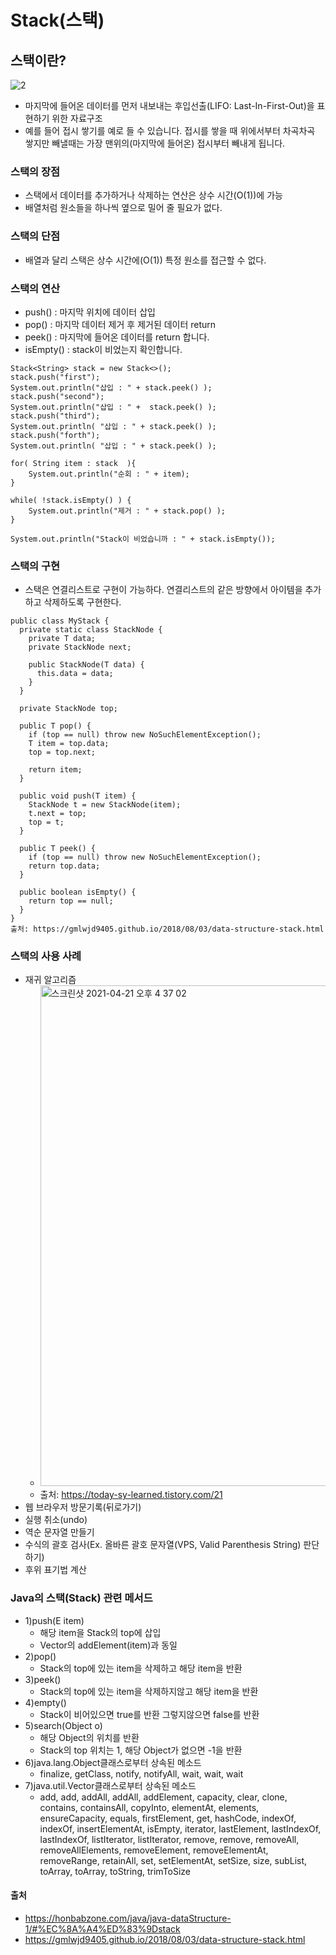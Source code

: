 # Stack(스택)

## 스택이란?
![2](https://user-images.githubusercontent.com/44339530/115507464-221d6a00-a2b7-11eb-9fce-6594270d9945.png)<br>

- 마지막에 들어온 데이터를 먼저 내보내는 후입선출(LIFO: Last-In-First-Out)을 표현하기 위한 자료구조
- 예를 들어 접시 쌓기를 예로 들 수 있습니다. 접시를 쌓을 때 위에서부터 차곡차곡 쌓지만 빼낼때는 가장 맨위의(마지막에 들어온) 접시부터 빼내게 됩니다.

### 스택의 장점
- 스택에서 데이터를 추가하거나 삭제하는 연산은 상수 시간(O(1))에 가능
- 배열처럼 원소들을 하나씩 옆으로 밀어 줄 필요가 없다.

### 스택의 단점
- 배열과 달리 스택은 상수 시간에(O(1)) 특정 원소를 접근할 수 없다.

### 스택의 연산
- push() : 마지막 위치에 데이터 삽입
- pop() : 마지막 데이터 제거 후 제거된 데이터 return
- peek() : 마지막에 들어온 데이터를 return 합니다.
- isEmpty() : stack이 비었는지 확인합니다.
~~~
Stack<String> stack = new Stack<>();
stack.push("first");
System.out.println("삽입 : " + stack.peek() );
stack.push("second");
System.out.println("삽입 : " +  stack.peek() );
stack.push("third");
System.out.println( "삽입 : " + stack.peek() );
stack.push("forth");
System.out.println( "삽입 : " + stack.peek() );

for( String item : stack  ){
    System.out.println("순회 : " + item);
}

while( !stack.isEmpty() ) {
    System.out.println("제거 : " + stack.pop() ); 
}

System.out.println("Stack이 비었습니까 : " + stack.isEmpty());
~~~

### 스택의 구현
- 스택은 연결리스트로 구현이 가능하다.  연결리스트의 같은 방향에서 아이템을 추가하고 삭제하도록 구현한다.
~~~
public class MyStack {
  private static class StackNode {
    private T data;
    private StackNode next;

    public StackNode(T data) {
      this.data = data;
    }
  }

  private StackNode top;

  public T pop() {
    if (top == null) throw new NoSuchElementException();
    T item = top.data;
    top = top.next;

    return item;
  }

  public void push(T item) {
    StackNode t = new StackNode(item);
    t.next = top;
    top = t;
  }

  public T peek() {
    if (top == null) throw new NoSuchElementException();
    return top.data;
  }

  public boolean isEmpty() {
    return top == null;
  }
}
출처: https://gmlwjd9405.github.io/2018/08/03/data-structure-stack.html
~~~

### 스택의 사용 사례
- 재귀 알고리즘
    - <img width="801" alt="스크린샷 2021-04-21 오후 4 37 02" src="https://user-images.githubusercontent.com/44339530/115515149-cdcab800-a2bf-11eb-8efb-08ec25360635.png">
    - 출처: https://today-sy-learned.tistory.com/21 
- 웹 브라우저 방문기록(뒤로가기)
- 실행 취소(undo)
- 역순 문자열 만들기
- 수식의 괄호 검사(Ex. 올바른 괄호 문자열(VPS, Valid Parenthesis String) 판단하기)
- 후위 표기법 계산

### Java의 스택(Stack) 관련 메서드
- 1)push(E item)
    - 해당 item을 Stack의 top에 삽입
    - Vector의 addElement(item)과 동일
- 2)pop()
    - Stack의 top에 있는 item을 삭제하고 해당 item을 반환
- 3)peek()
    - Stack의 top에 있는 item을 삭제하지않고 해당 item을 반환
- 4)empty()
    - Stack이 비어있으면 true를 반환 그렇지않으면 false를 반환
- 5)search(Object o)
    - 해당 Object의 위치를 반환
    - Stack의 top 위치는 1, 해당 Object가 없으면 -1을 반환
- 6)java.lang.Object클래스로부터 상속된 메소드
    - finalize, getClass, notify, notifyAll, wait, wait, wait
- 7)java.util.Vector클래스로부터 상속된 메소드
    - add, add, addAll, addAll, addElement, capacity, clear, clone, contains, containsAll, copyInto, elementAt, elements, ensureCapacity, equals, firstElement, get, hashCode, indexOf, indexOf, insertElementAt, isEmpty, iterator, lastElement, lastIndexOf, lastIndexOf, listIterator, listIterator, remove, remove, removeAll, removeAllElements, removeElement, removeElementAt, removeRange, retainAll, set, setElementAt, setSize, size, subList, toArray, toArray, toString, trimToSize

#### 출처
- https://honbabzone.com/java/java-dataStructure-1/#%EC%8A%A4%ED%83%9Dstack
- https://gmlwjd9405.github.io/2018/08/03/data-structure-stack.html
